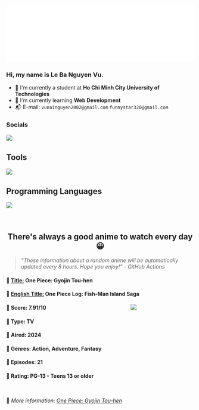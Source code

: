 
<img src="svg/nai.svg" />

<br />

<h3>Hi, my name is <strong>Le Ba Nguyen Vu</strong>.</h3>

- 🏫 I'm currently a student at **Ho Chi Minh City University of Technologies**
- 👀 I'm currently learning **Web Development**
- 📬 E-mail: `vunainguyen2002@gmail.com` `funnystar320@gmail.com`


<h3>Socials</h3>
<a target="_blank" href="https://instagram.com/vu.le1352"><img src="https://img.shields.io/badge/Instagram-%23E4405F.svg?style=for-the-badge&logo=Instagram&logoColor=white" /></a>

<p>
  <h2>Tools</h2>
  <a href="https://skillicons.dev">
    <img src="https://skillicons.dev/icons?i=git,dotnet,mongodb,express,react,nodejs,bootstrap,tailwind,laravel,docker&theme=dark" />
  </a>

  <br />

  <h2>Programming Languages</h2>

  <a href="https://skillicons.dev">
    <img src="https://skillicons.dev/icons?i=javascript,typescript,html,css,cs,php&theme=dark" />
  </a>
</p>

<br />

<h2 align="center">There's always a good anime to watch every day 😀</h2>

<blockquote>
<i>
<q>These information about a random anime will be automatically updated every 8 hours. Hope you enjoy!</q> - GitHub Actions
</i>
</blockquote>

<h4>
  <strong>🥭 <u>Title:</u></strong> One Piece: Gyojin Tou-hen
</h4>

<h4>🌿 <u>English Title:</u> One Piece Log: Fish-Man Island Saga</h4>

<img align="right" width="170" src=https://cdn.myanimelist.net/images/anime/1928/146063.jpg />

<h4>🌱 Score: 7.91/10</h4>

<h4>🌲 Type: TV</h4>

<h4>🌴 Aired: 2024</h4>

<h4>🌵 Genres: Action, Adventure, Fantasy</h4>

<h4>🥑 Episodes: 21</h4>

<h4>🍏 Rating: PG-13 - Teens 13 or older</h4>

<br />

🍂 *More information: [One Piece: Gyojin Tou-hen](https://myanimelist.net/anime/60108/One_Piece__Gyojin_Tou-hen)*
    